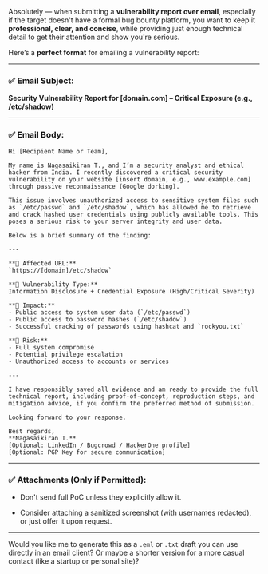 Absolutely — when submitting a **vulnerability report over email**, especially if the target doesn't have a formal bug bounty platform, you want to keep it **professional, clear, and concise**, while providing just enough technical detail to get their attention and show you're serious.

Here’s a **perfect format** for emailing a vulnerability report:

---

### ✅ **Email Subject:**

**Security Vulnerability Report for [domain.com] – Critical Exposure (e.g., /etc/shadow)**

---

### ✅ **Email Body:**

```
Hi [Recipient Name or Team],

My name is Nagasaikiran T., and I’m a security analyst and ethical hacker from India. I recently discovered a critical security vulnerability on your website [insert domain, e.g., www.example.com] through passive reconnaissance (Google dorking).

This issue involves unauthorized access to sensitive system files such as `/etc/passwd` and `/etc/shadow`, which has allowed me to retrieve and crack hashed user credentials using publicly available tools. This poses a serious risk to your server integrity and user data.

Below is a brief summary of the finding:

---

**📌 Affected URL:**  
`https://[domain]/etc/shadow`

**📌 Vulnerability Type:**  
Information Disclosure + Credential Exposure (High/Critical Severity)

**📌 Impact:**  
- Public access to system user data (`/etc/passwd`)
- Public access to password hashes (`/etc/shadow`)
- Successful cracking of passwords using hashcat and `rockyou.txt`

**📌 Risk:**  
- Full system compromise  
- Potential privilege escalation  
- Unauthorized access to accounts or services

---

I have responsibly saved all evidence and am ready to provide the full technical report, including proof-of-concept, reproduction steps, and mitigation advice, if you confirm the preferred method of submission.

Looking forward to your response.

Best regards,  
**Nagasaikiran T.**  
[Optional: LinkedIn / Bugcrowd / HackerOne profile]  
[Optional: PGP Key for secure communication]
```

---

### ✅ Attachments (Only if Permitted):

- Don't send full PoC unless they explicitly allow it.
    
- Consider attaching a sanitized screenshot (with usernames redacted), or just offer it upon request.
    

---

Would you like me to generate this as a `.eml` or `.txt` draft you can use directly in an email client? Or maybe a shorter version for a more casual contact (like a startup or personal site)?